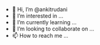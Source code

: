 - 👋 Hi, I’m @ankitrudani
- 👀 I’m interested in ...
- 🌱 I’m currently learning ...
- 💞️ I’m looking to collaborate on ...
- 📫 How to reach me ...

<!---
ankitrudani/ankitrudani is a ✨ special ✨ repository because its `README.md` (this file) appears on your GitHub profile.
You can click the Preview link to take a look at your changes.
--->
